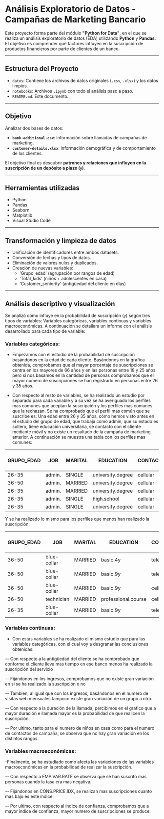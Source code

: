 #  Análisis Exploratorio de Datos - Campañas de Marketing Bancario

Este proyecto forma parte del módulo **"Python for Data"**, en el que se realiza un análisis exploratorio de datos (EDA) utilizando **Python** y **Pandas**. El objetivo es comprender qué factores influyen en la suscripción de productos financieros por parte de clientes de un banco.

---

##  Estructura del Proyecto

- `datos`: Contiene los archivos de datos originales (`.csv`, `.xlsx`) y los datos limpios.
- `notebooks`: Archivos `.ipynb` con todo el análisis paso a paso.
- `README.md`: Este documento.

---

##  Objetivo

Analizar dos bases de datos:
- **`bank-additional.csv`**: Información sobre llamadas de campañas de marketing.
- **`customer-details.xlsx`**: Información demográfica y de comportamiento de los clientes.

El objetivo final es descubrir **patrones y relaciones que influyen en la suscripción de un depósito a plazo (`y`)**.

---

##  Herramientas utilizadas

- Python
- Pandas
- Seaborn
- Matplotlib
- Visual Studio Code

---

##  Transformación y limpieza de datos

- Unificación de identificadores entre ambos datasets.
- Conversión de fechas y tipos de datos.
- Eliminación de valores nulos y duplicados.
- Creación de nuevas variables:
  - 'Grupo_edad' (agrupación por rangos de edad)
  - 'Total_kids' (niños + adolescentes en casa)
  - 'Customer_seniority' (antigüedad del cliente en días)

---

##  Análisis descriptivo y visualización

Se analizó cómo influye en la probabilidad de suscripción (`y`) según tres tipos de variables: Variables categóricas, variables continuas y variables macroeconómicas. A continuación se detallara un informe con el análisis desarrollado para cada tipo de variable:

### Variables categóricas:

- Empezamos con el estudio de la probabilidad de suscripción basándonos en la edad de cada cliente. Basándonos en la grafica obtenida, comprobamos que el mayor porcentaje de suscripciones se centra en los mayores de 66 años y en las personas entre 18 y 25 años pero si nos basamos en la cantidad de personas comprobamos que el mayor numero de suscripciones se han registrado en personas entre 26 y 35 años.

- Con respecto al resto de variables, se ha realizado un estudio por separado para cada variable y a su vez se ha averiguado los perfiles mas comunes que aceptan la suscripción y los perfiles mas comunes que la rechazan. Se ha comprobado que el perfil mas común que se suscribe es: Una edad entre 26 y 35 años, cómo hemos visto antes en el estudio del grupo de edad, que trabaja como admin, que su estado es soltero, tiene educación universitaria, se contacto con el cliente mediante móvil y no existe un resultado de la campaña de marketing anterior. A continuación se muestra una tabla con los perfiles mas comunes:

| GRUPO_EDAD | JOB        | MARITAL   | EDUCATION         | CONTACT  | POUTCOME   | Frecuencia | % sobre total |
|------------|------------|-----------|-------------------|----------|------------|------------|---------------|
| 26-35      | admin.     | SINGLE    | university.degree | cellular | NONEXISTENT| 145        | 3.57          |
| 36-50      | admin.     | MARRIED   | university.degree | cellular | NONEXISTENT| 85         | 2.09          |
| 26-35      | admin.     | MARRIED   | university.degree | cellular | NONEXISTENT| 79         | 1.94          |
| 26-35      | admin.     | SINGLE    | high.school       | cellular | NONEXISTENT| 59         | 1.45          |
| 26-35      | admin.     | SINGLE    | university.degree | cellular | SUCCESS    | 51         | 1.26          |

Y se ha realizado lo mismo para los perfiles que menos han realizado la suscripción:

| GRUPO_EDAD | JOB         | MARITAL   | EDUCATION         | CONTACT   | POUTCOME    | Frecuencia | % sobre total |
|------------|-------------|-----------|-------------------|-----------|-------------|------------|---------------|
| 36-50      | blue-collar | MARRIED   | basic.4y          | telephone | NONEXISTENT | 493        | 1.48          |
| 36-50      | blue-collar | MARRIED   | basic.9y          | telephone | NONEXISTENT | 488        | 1.46          |
| 36-50      | blue-collar | MARRIED   | basic.9y          | cellular  | NONEXISTENT | 474        | 1.42          |
| 36-50      | technician  | MARRIED   | professional.course| cellular | NONEXISTENT | 420        | 1.26          |
| 26-35      | blue-collar | MARRIED   | basic.9y          | telephone | NONEXISTENT | 363        | 1.09          |

### Variables continuas:

- Con estas variables se ha realizado el mismo estudio que para las variables categóricas, con el cual voy a desgranar las conclusiones obtenidas:

-- Con respecto a la antigüedad del cliente se ha comprobado que conforme el cliente lleva mas tiempo en ese banco menos ha realizado la suscripción del servicio

-- Fijándonos en los ingresos, comprobamos que no existe gran variación en si se ha realizado la suscripción o no

-- Tambien, al igual que con los ingresos, basándonos en el numero de visitas web mensuales tampoco existe gran variación de un grupo a otro.

-- Con respecto a la duración de la llamada, percibimos en el grafico que a mayor duración e llamada mayor es la probabilidad de que realicen la suscripción.

-- Por ultimo, tanto para el numero de niños en casa como para el numero de contactos de campaña, se observa que no hay gran variación en los distintos rangos.

### Variables macroeconómicas:

-Finalmente, se ha estudiado como afecta las variaciones de las variables macroeconómicas en la probabilidad de realizar la suscripción.

-- Con respecto a EMP.VAR.RATE se observa que se han suscrito mas personas cuando la tasa era mas negativa.

-- Fijándonos en CONS.PRICE.IDX, se realizan mas suscripciones cuanto mas bajo es este índice.

-- Por ultimo, con respecto al índice de confianza, comprobamos que a mayor índice de confianza, mayor numero de suscripciones se produce.

